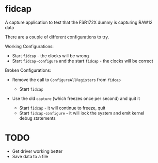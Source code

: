 fidcap
======

A capture application to test that the FSR172X dummy is capturing RAW12 data

There are a couple of different configurations to try.

Working Configurations:

  * Start `fidcap` - the clocks will be wrong
  * Start `fidcap-configure` and the start `fidcap` - the clocks will be correct

Broken Configurations:

  * Remove the call to `ConfigureAllRegisters` from `fidcap`
    * Start `fidcap`

  * Use the old `capture` (which freezes once per second) and quit it
    * Start `fidcap` - it will continue to freeze, quit
    * Start `fidcap-configure` - it will lock the system and emit kernel debug statements

TODO
====

  * Get driver working better
  * Save data to a file
